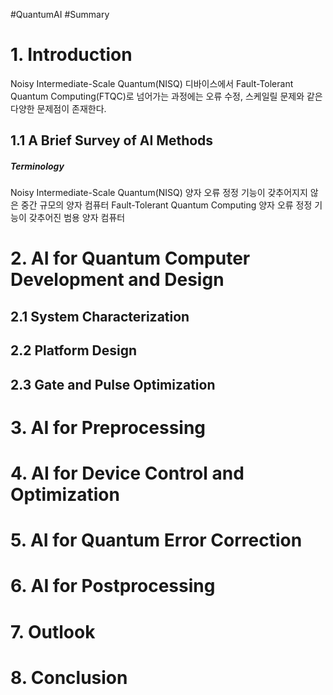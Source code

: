 #QuantumAI #Summary

# 1. Introduction
Noisy Intermediate-Scale Quantum(NISQ) 디바이스에서 Fault-Tolerant Quantum Computing(FTQC)로 넘어가는 과정에는 오류 수정, 스케일릴 문제와 같은 다양한 문제점이 존재한다.

## 1.1 A Brief Survey of AI Methods

##### Terminology
Noisy Intermediate-Scale Quantum(NISQ)
	양자 오류 정정 기능이 갖추어지지 않은 중간 규모의 양자 컴퓨터
Fault-Tolerant Quantum Computing 
	양자 오류 정정 기능이 갖추어진 범용 양자 컴퓨터

# 2. AI for Quantum Computer Development and Design
## 2.1 System Characterization
## 2.2 Platform Design
## 2.3 Gate and Pulse Optimization


# 3. AI for Preprocessing


# 4. AI for Device Control and Optimization


# 5. AI for Quantum Error Correction


# 6. AI for Postprocessing


# 7. Outlook


# 8. Conclusion

